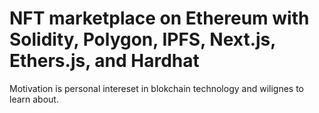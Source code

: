 # NFT marketplace on Ethereum with Solidity, Polygon, IPFS, Next.js, Ethers.js, and Hardhat

Motivation is personal intereset in blokchain technology and wilignes to learn about.

